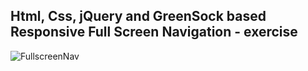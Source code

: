 Html, Css, jQuery and GreenSock based Responsive Full Screen Navigation - exercise
---

![FullscreenNav](https://github.com/r4nd3l/FullscreenNav/blob/master/img/sample.gif)
